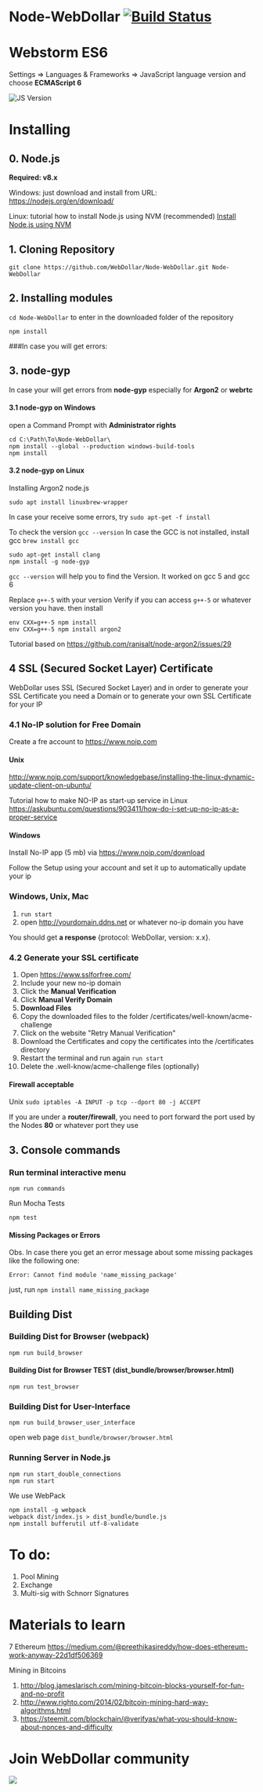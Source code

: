 # Node-WebDollar [![Build Status](https://travis-ci.org/WebDollar/Node-WebDollar.svg)](https://travis-ci.org/WebDollar/Node-WebDollar)
# Webstorm ES6 

Settings => Languages & Frameworks => JavaScript language version and choose **ECMAScript 6**

![JS Version](https://d3nmt5vlzunoa1.cloudfront.net/webstorm/files/2015/05/js-version.png "Javascript ECMAScript 6 config")

# Installing

## 0. Node.js

**Required: v8.x**

Windows: just download and install from URL: https://nodejs.org/en/download/

Linux: tutorial how to install Node.js using NVM (recommended) [Install Node.js using NVM](/docs/Install-Debian.md) 

## 1. Cloning Repository 
```
git clone https://github.com/WebDollar/Node-WebDollar.git Node-WebDollar
```
## 2. Installing modules
`cd Node-WebDollar` to enter in the downloaded folder of the repository   
```
npm install
```

###In case you will get errors: 
## 3. **node-gyp**

In case your will get errors from **node-gyp** especially for **Argon2** or **webrtc** 

#### 3.1 node-gyp on Windows
open a Command Prompt with **Administrator rights**

```
cd C:\Path\To\Node-WebDollar\
npm install --global --production windows-build-tools                                    
npm install
```

#### 3.2 node-gyp on Linux

Installing Argon2 node.js
```
sudo apt install linuxbrew-wrapper 
```
In case your receive some errors, try ```sudo apt-get -f install```
 
To check the version `gcc --version`
In case the GCC is not installed, install gcc `brew install gcc`

```
sudo apt-get install clang
npm install -g node-gyp
```

`gcc --version` will help you to find the Version. It worked on gcc 5 and gcc 6

Replace `g++-5` with your version
Verify if you can access `g++-5` or whatever version you have.
then install  
``` 
env CXX=g++-5 npm install
env CXX=g++-5 npm install argon2
```

Tutorial based on https://github.com/ranisalt/node-argon2/issues/29

## 4 SSL (Secured Socket Layer) Certificate

WebDollar uses SSL (Secured Socket Layer) and in order to generate your SSL Certificate you need a Domain or to generate your own SSL Certificate for your IP

### 4.1 No-IP solution for Free Domain

Create a fre account to https://www.noip.com

#### Unix

http://www.noip.com/support/knowledgebase/installing-the-linux-dynamic-update-client-on-ubuntu/

Tutorial how to make NO-IP as start-up service in Linux
https://askubuntu.com/questions/903411/how-do-i-set-up-no-ip-as-a-proper-service

#### Windows

Install No-IP app (5 mb) via https://www.noip.com/download

Follow the Setup using your account and set it up to automatically update your ip

### Windows, Unix, Mac
1. `run start`
2. open http://yourdomain.ddns.net or whatever no-ip domain you have

You should get **a response** {protocol: WebDollar, version: x.x}. 

### 4.2 Generate your SSL certificate


1. Open https://www.sslforfree.com/
2. Include your new no-ip domain
3. Click the **Manual Verification**
4. Click **Manual Verify Domain**
5. **Download Files**
6. Copy the downloaded files to the folder /certificates/well-known/acme-challenge
7. Click on the website "Retry Manual Verification"
8. Download the Certificates and copy the certificates into the /certificates directory
9. Restart the terminal and run again `run start`
10. Delete the .well-know/acme-challenge files (optionally)


#### Firewall acceptable

Unix
`sudo iptables -A INPUT -p tcp --dport 80 -j ACCEPT`

If you are under a **router/firewall**, you need to port forward the port used by the Nodes **80** or whatever port they use


## 3. **Console commands**

### Run terminal interactive menu
```
npm run commands
```

Run Mocha Tests
```
npm test                                                       
```


#### Missing Packages or Errors
Obs. In case there you get an error message about some missing packages like the following one:

``` Error: Cannot find module 'name_missing_package' ```

just, run ```npm install name_missing_package```

## Building Dist

### Building Dist for Browser (webpack)
```
npm run build_browser
```

#### Building Dist for Browser TEST (dist_bundle/browser/browser.html)
```
npm run test_browser
```

### Building Dist for User-Interface
```
npm run build_browser_user_interface
```



open web page `dist_bundle/browser/browser.html`

### Running Server in Node.js

```
npm run start_double_connections
npm run start
```

We use WebPack

```
npm install -g webpack
webpack dist/index.js > dist_bundle/bundle.js
npm install bufferutil utf-8-validate
``` 



# To do:

1. Pool Mining
2. Exchange
3. Multi-sig with Schnorr Signatures


# Materials to learn
7
Ethereum https://medium.com/@preethikasireddy/how-does-ethereum-work-anyway-22d1df506369

Mining in Bitcoins
1.  http://blog.jameslarisch.com/mining-bitcoin-blocks-yourself-for-fun-and-no-profit
2. http://www.righto.com/2014/02/bitcoin-mining-hard-way-algorithms.html
3. https://steemit.com/blockchain/@verifyas/what-you-should-know-about-nonces-and-difficulty

# Join WebDollar community

<dl>
    <a href="http://t.me/WebDollar">
        <img src="http://icons.iconarchive.com/icons/froyoshark/enkel/64/Telegram-icon.png">
    </a> 
</dl>